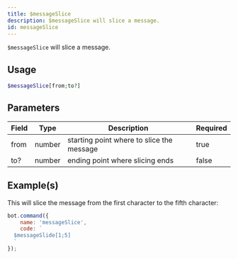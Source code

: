 ```yaml
---
title: $messageSlice
description: $messageSlice will slice a message.
id: messageSlice
---
```


`$messageSlice` will slice a message.

## Usage

```php
$messageSlice[from;to?]
```

## Parameters

| Field | Type   | Description                               | Required |
|-------|--------|-------------------------------------------|----------|
| from  | number | starting point where to slice the message | true     |
| to?   | number | ending point where slicing ends           | false    |

## Example(s)

This will slice the message from the first character to the fifth character:

```javascript
bot.command({
    name: 'messageSlice',
    code: `
  $messageSlide[1;5]
  `
});
```
